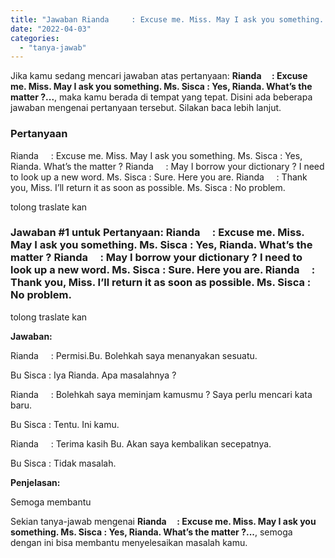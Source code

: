```yaml
---
title: "Jawaban Rianda     : Excuse me. Miss. May I ask you something. Ms. Sisca : Yes, Rianda. What’s the matter ?..."
date: "2022-04-03"
categories: 
  - "tanya-jawab"
---
```


Jika kamu sedang mencari jawaban atas pertanyaan: **Rianda     : Excuse me. Miss. May I ask you something. Ms. Sisca : Yes, Rianda. What’s the matter ?...**, maka kamu berada di tempat yang tepat. Disini ada beberapa jawaban mengenai pertanyaan tersebut. Silakan baca lebih lanjut.

### Pertanyaan

Rianda     : Excuse me. Miss. May I ask you something. Ms. Sisca : Yes, Rianda. What’s the matter ? Rianda     : May I borrow your dictionary ? I need to look up a new word. Ms. Sisca : Sure. Here you are. Rianda     : Thank you, Miss. I’ll return it as soon as possible. Ms. Sisca : No problem.  
  
tolong traslate kan​

### Jawaban #1 untuk Pertanyaan: Rianda     : Excuse me. Miss. May I ask you something. Ms. Sisca : Yes, Rianda. What’s the matter ? Rianda     : May I borrow your dictionary ? I need to look up a new word. Ms. Sisca : Sure. Here you are. Rianda     : Thank you, Miss. I’ll return it as soon as possible. Ms. Sisca : No problem.  
  
tolong traslate kan​

**Jawaban:**

Rianda     : Permisi.Bu. Bolehkah saya menanyakan sesuatu.

Bu Sisca : Iya Rianda. Apa masalahnya ?

Rianda     : Bolehkah saya meminjam kamusmu ? Saya perlu mencari kata baru.

Bu Sisca : Tentu. Ini kamu.

Rianda     : Terima kasih Bu. Akan saya kembalikan secepatnya.

Bu Sisca : Tidak masalah.

**Penjelasan:**

Semoga membantu

Sekian tanya-jawab mengenai **Rianda     : Excuse me. Miss. May I ask you something. Ms. Sisca : Yes, Rianda. What’s the matter ?...**, semoga dengan ini bisa membantu menyelesaikan masalah kamu.
